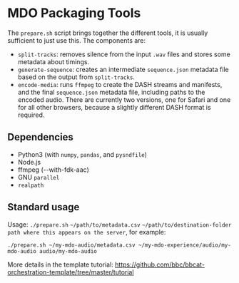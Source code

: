 # MDO Packaging Tools

The `prepare.sh` script brings together the different tools, it is usually sufficient to just use this. The components are:

* `split-tracks`: removes silence from the input `.wav` files and stores some metadata about timings.
* `generate-sequence`: creates an intermediate `sequence.json` metadata file based on the output from `split-tracks`.
* `encode-media`: runs `ffmpeg` to create the DASH streams and manifests, and the final `sequence.json` metadata file, including paths to the encoded audio. There are currently two versions, one for Safari and one for all other browsers, because a slightly different DASH format is required.

## Dependencies

* Python3 (with `numpy`, `pandas`, and `pysndfile`)
* Node.js
* ffmpeg (--with-fdk-aac)
* GNU `parallel`
* `realpath`

## Standard usage

Usage: `./prepare.sh` `~/path/to/metadata.csv` `~/path/to/destination-folder` `path where this appears on the server`, for example:

```
./prepare.sh ~/my-mdo-audio/metadata.csv ~/my-mdo-experience/audio/my-mdo-audio audio/my-mdo-audio
```

More details in the template tutorial: https://github.com/bbc/bbcat-orchestration-template/tree/master/tutorial
